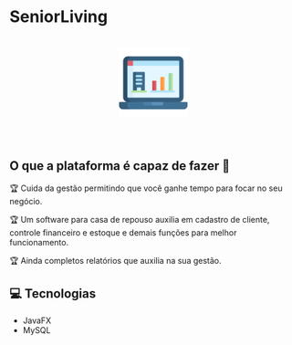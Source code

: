 # SeniorLiving

<h1 align="center">
  <img width="120px" src="logo.svg" alt="logo" >
</h1>
<br>

## O que a plataforma é capaz de fazer :checkered_flag:

:trophy: Cuida da gestão permitindo que você ganhe tempo para focar no seu negócio.

:trophy: Um software para casa de repouso auxilia em cadastro de cliente, controle financeiro e estoque e demais funções para melhor funcionamento.

:trophy: Ainda completos relatórios que auxilia na sua  gestão. 

## :computer: Tecnologias
- JavaFX
- MySQL



